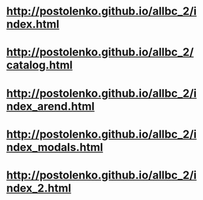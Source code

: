 # http://postolenko.github.io/allbc_2/index.html
# http://postolenko.github.io/allbc_2/catalog.html
# http://postolenko.github.io/allbc_2/index_arend.html
# http://postolenko.github.io/allbc_2/index_modals.html
# http://postolenko.github.io/allbc_2/index_2.html